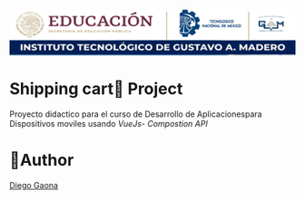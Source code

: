 ![Itgam Banner](https://github.com/GaonaRiveraDiegoGael/VueJs-ShoppingCart/blob/main/md/img/ITGAM%20BaNNER%20rec.jpg?raw=true)

# Shipping cart🛒 Project

Proyecto didactico para el curso de Desarrollo de Aplicacionespara Dispositivos moviles usando _VueJs- Compostion API_

# 👨Author

[Diego Gaona](https://github.com/GaonaRiveraDiegoGael)
